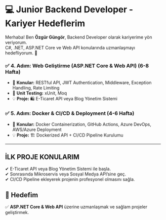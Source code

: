 # 💻 Junior Backend Developer - Kariyer Hedeflerim

Merhaba! Ben **Özgür Güngör**, Backend Developer olarak kariyerime yön veriyorum.  
C#, .NET, ASP.NET Core ve Web API konularında uzmanlaşmayı hedefliyorum. 🚀  





### ✅ 4. Adım: Web Geliştirme (ASP.NET Core & Web API) (6-8 Hafta)
- 🔹 **Konular:** RESTful API, JWT Authentication, Middleware, Exception Handling, Rate Limiting  
- 🔹 **Unit Testing:** xUnit, Moq  
- 💡 **Proje:** 🛍 E-Ticaret API veya Blog Yönetim Sistemi  

### ✅ 5. Adım: Docker & CI/CD & Deployment (4-6 Hafta)
- 🔹 **Konular:** Docker Containerization, GitHub Actions, Azure DevOps, AWS/Azure Deployment  
- 💡 **Proje:** 🏗 Dockerized API + CI/CD Pipeline Kurulumu  

---


## İLK PROJE KONULARIM

✔ E-Ticaret API veya Blog Yönetim Sistemi ile başla. <br>
✔ Sonrasında Mikroservis veya Sosyal Medya API’sine geç. <br>
✔ CI/CD Pipeline ekleyerek projenin profesyonel olmasını sağla.





## 🚀 Hedefim  
✅ **ASP.NET Core & Web API** üzerine uzmanlaşmak ve sağlam projeler geliştirmek.  

